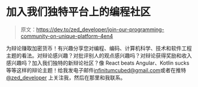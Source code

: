 # 加入我们独特平台上的编程社区

> 原文：<https://dev.to/zed_developer/join-our-programming-community-on-unique-platform-4en4>

为辩论赚取加密货币！有兴趣分享您对编程、编码、计算机科学、技术和软件工程主题的看法。对辩论感兴趣？对批评别人的观点感兴趣吗？对辩论获得奖励和收入感兴趣吗？加入我们独特的新辩论社区？像 React beats Angular、Kotlin sucks 等等这样的辩论主题！给我发电子邮件[infinitumcubed@gmail.com](mailto:infinitumcubed@gmail.com)或者在推特 [@zed_developer](https://dev.to/zed_developer) 上关注我，然后在那里和我联系。